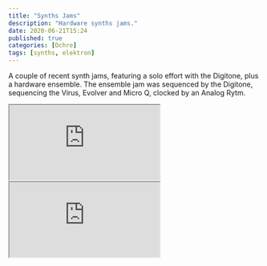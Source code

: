 ```yaml
---
title: "Synths Jams"
description: "Hardware synths jams."
date: 2020-06-21T15:24
published: true
categories: [Ochre]
tags: [synths, elektron]
---
```

A couple of recent synth jams, featuring a solo effort with the Digitone, plus a hardware ensemble. The ensemble jam was sequenced by the Digitone, sequencing the Virus, Evolver and Micro Q, clocked by an Analog Rytm.

<div class="embed-container">
  <iframe src="https://www.youtube.com/embed/YKV5a46SIPo?rel=0&list=PLbifY069fdJrTuiBj3LTe6umF9V10llJk&amp;showinfo=0" allowfullscreen></iframe>
</div>
<div class="embed-container">
  <iframe src="https://www.youtube.com/embed/6HEvF9ZuVYw?rel=0&list=PLbifY069fdJrTuiBj3LTe6umF9V10llJk&amp;showinfo=0" allowfullscreen></iframe>
</div>